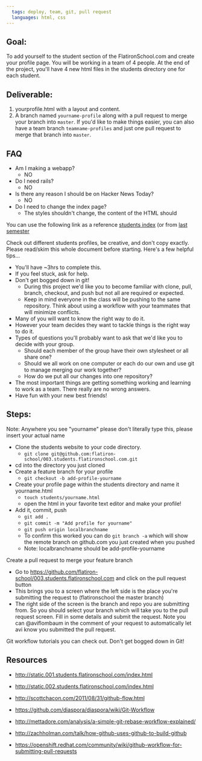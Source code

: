 ```yaml
---
  tags: deploy, team, git, pull request
  languages: html, css
---
```


## Goal:

To add yourself to the student section of the FlatironSchool.com and create your profile page.
You will be working in a team of 4 people.  At the end of the project, you'll have 4 new html files in the students directory one for each student.

## Deliverable:

1. yourprofile.html with a layout and content.
2. A branch named `yourname-profile` along with a pull request to merge your branch into `master`. If you'd like to make things easier, you can also have a team branch `teamname-profiles` and just one pull request to merge that branch into `master`.

## FAQ

- Am I making a webapp?
  - NO
- Do I need rails?
  - NO
- Is there any reason I should be on Hacker News Today?
  - NO
- Do I need to change the index page?
  - The styles shouldn't change, the content of the HTML should

You can use the following link as a reference [students index](http://static.001.students.flatironschool.com/index.html) (or from [last semester](http://static.002.students.flatironschool.com/) 

Check out different students profiles, be creative, and don't copy exactly.
Please read/skim this whole document before starting. Here's a few helpful tips...

- You'll have ~3hrs to complete this.
- If you feel stuck, ask for help.
- Don't get bogged down in git!
  - During this project we'd like you to become familiar with clone, pull, branch, checkout, and push but not all are required or expected.
  - Keep in mind everyone in the class will be pushing to the same repository.  Think about using a workflow with your teammates that will minimize conflicts.
- Many of you will want to know the right way to do it.
- However your team decides they want to tackle things is the right way to do it.
- Types of questions you'll probably want to ask that we'd like you to decide with your group.
  - Should each member of the group have their own stylesheet or all share one?
  - Should we all work on one computer or each do our own and use git to manage merging our work together?
  - How do we put all our changes into one repository?
- The most important things are getting something working and learning to work as a team. There really are no wrong answers.
- Have fun with your new best friends!

## Steps:

Note: Anywhere you see "yourname" please don't literally type this, please insert your actual name
- Clone the students website to your code directory.
  - ```git clone git@github.com:flatiron-school/003.students.flatironschool.com.git```
- cd into the directory you just cloned
- Create a feature branch for your profile
  - ```git checkout -b add-profile-yourname```
- Create your profile page within the students directory and name it yourname.html
  - ```touch students/yourname.html```
  - open the html in your favorite text editor and make your profile!
- Add it, commit, push
    - ```git add .```
    - ```git commit -m "Add profile for yourname"```
    - ```git push origin localbranchname```
    - To confirm this worked you can do ```git branch -a``` which will show the remote branch on github.com you just created when you pushed
    - Note: localbranchname should be add-profile-yourname

Create a pull request to merge your feature branch
  - Go to https://github.com/flatiron-school/003.students.flatironschool.com and click on the pull request button
  - This brings you to a screen where the left side is the place you're submitting the request to (flatironschool the master branch)
  - The right side of the screen is the branch and repo you are submitting from.  So you should select your branch which will take you to the pull request screen.  Fill in some details and submit the request.  Note you can @aviflombaum in the comment of your request to automatically let avi know you submitted the pull request.

Git workflow tutorials you can check out.  Don't get bogged down in Git!

## Resources
- http://static.001.students.flatironschool.com/index.html
- http://static.002.students.flatironschool.com/index.html

- http://scottchacon.com/2011/08/31/github-flow.html

- https://github.com/diaspora/diaspora/wiki/Git-Workflow

- http://mettadore.com/analysis/a-simple-git-rebase-workflow-explained/

- http://zachholman.com/talk/how-github-uses-github-to-build-github

- https://openshift.redhat.com/community/wiki/github-workflow-for-submitting-pull-requests
